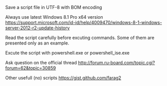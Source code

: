 Save a script file in UTF-8 with BOM encoding

Always use latest Windows 8.1 Pro x64 version
https://support.microsoft.com/id-id/help/4009470/windows-8-1-windows-server-2012-r2-update-history

Read the script carefully before excuting commands.
Some of them are presented only as an example.

Excute the script with powershell.exe or powershell_ise.exe

Ask question on the official thread
http://forum.ru-board.com/topic.cgi?forum=62&topic=30859

Other usefull (no) scripts
https://gist.github.com/farag2
